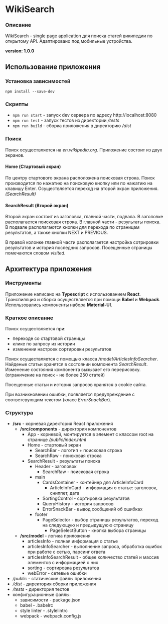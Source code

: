 # WikiSearch
### Описание
WikiSearch - single page application для поиска статей википедии по
открытому API. Адаптировано под мобильные устройства.  
  
__version: 1.0.0__
## Использование приложения
### Установка зависимостей
`npm install --save-dev`

### Скрипты
* `npm run start` - запуск dev сервера по адресу 
http://localhost:8080  
* `npm run test` - запуск тестов из директории */tests*
* `npm run build` - сборка приложения в директорию 
*/dist*

### Поиск
Поиск осуществляется на *en.wikipedia.org*.
Приложение состоит из двух экранов. 

#### Home (Стартовый экран)
По центру стартового экрана расположена поисковая 
строка.
Поиск производится по нажатию на поисковую кнопку или 
по нажатию на клавишу Enter. Осуществляется переход на второй 
экран приложения. *(SearchResult)*

#### SearchResult (Второй экран)
Второй экран состоит из заголовка, главной части, подвала. 
В заголовке располагается поисковая строка. В главной части - 
результаты поиска. В подвале располагаются кнопки для перехода 
по страницам результатов, а также кнопки NEXT и PREVIOUS. 
  
В правой колонке главной части располагается настройка 
сотрировки результатов и история последних запросов. 
Посещенные страницы помечаются словом *visited*.

## Архитектура приложения
### Инструменты
Приложение написано на __Typescript__ с использованием __React__. 
Транспиляция и сборка осуществляется при помощи __Babel__ и __Webpack__.
Использовались компоненты набора __Material-UI__.

### Краткое описание
Поиск осуществляется при:
* переходе со стартовой страницы
* клике по запросу из истории
* изменении настроек сортировки результатов

Поиск осуществляется с помощью класса 
*/model/ArticlesInfoSearcher*. Найденые статьи хранятся в 
состоянии компонента *SearchResult*. Изменение состояния компонента
вызывает его перерисовку. 
(ограничение на поиск - не более 250 статей)  

Посещенные статьи и история запросов хранятся в cookie сайта.
  
При возникновении ошибки, появляется 
предупреждение с соответсвующим текстом (класс *ErrorSnackBar*).

### Структура 
* __/src__ - корневая директория React приложения  
    * __/src/components__ - директория компонентов
        * App - корневой, монтируется в элемент
                с классом root на странице */public/index.html*
        * Home - стартовый экран
            * SearchBar - логотип + поисковая строка
            * SearchRaw - поисковая строка
        * SearchResult - результаты поиска
            * Header - заголовок
                * SearchRaw - поисковая строка
            * main
                * CardsContainer - контейнер для 
                    ArticleInfoCard
                    * ArticleInfoCard - информация о статье:
                        заголовок, сниппет, дата
                * SortingControl - сортировка результатов
                * QueryHistory - история запросов
                * ErrorSnackBar - вывод сообщений об ошибках
            * footer
                * PageSelector - выбор страницы результатов, 
                    переход на следующую и предыдущуюю страницу
                    * PageSelectButton - кнопка выбора страницы
    * __/src/model__ - логика приложения
        * articlesInfo - полная информация о статье
        * articlesInfoSearcher - выполнение запроса, обработка 
            ошибок при работе с сетью, парсинг ответа
        * articlesInfoSearchResult - общее количество статей и 
            массив элементов с информацией о них
        * sorting - сортировка результатов
        * webError - сетевые ошибки
* */public* - статические файлы приложения
* */dist* - директория сборки приложения
* */tests* - директория тестов
* конфигурационные файлы:
    * зависимости - package.json
    * babel - .babelrc
    * style linter - .stylelintrc
    * webpack - webpack.config.js